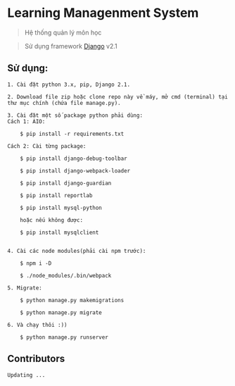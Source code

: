# Learning Managenment System

> Hệ thống quản lý môn học 

> Sử dụng framework [Django] v2.1


## Sử dụng:
    1. Cài đặt python 3.x, pip, Django 2.1.
    
    2. Download file zip hoặc clone repo này về máy, mở cmd (terminal) tại thư mục chính (chứa file manage.py).
    
    3. Cài đặt một số package python phải dùng:
    Cách 1: AIO:
        
        $ pip install -r requirements.txt
    
    Cách 2: Cài từng package:
    
        $ pip install django-debug-toolbar

        $ pip install django-webpack-loader
        
        $ pip install django-guardian
        
        $ pip install reportlab

        $ pip install mysql-python
        
        hoặc nếu không được: 
        
        $ pip install mysqlclient
        

    4. Cài các node modules(phải cài npm trước):
        
        $ npm i -D

        $ ./node_modules/.bin/webpack
    
    5. Migrate:
        
        $ python manage.py makemigrations
        
        $ python manage.py migrate
        
    6. Và chạy thôi :)) 
        
        $ python manage.py runserver
        
## Contributors
    Updating ...
    

[Django]: <https://docs.djangoproject.com/en/2.1/>